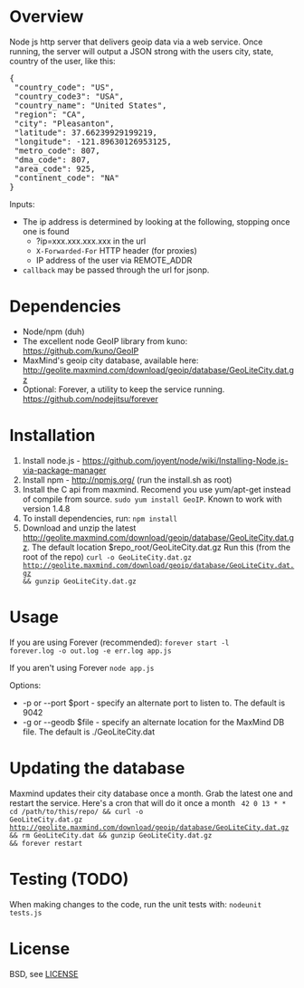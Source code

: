 Overview
=================
Node js http server that delivers geoip data via a web service. Once running, the server will
output a JSON strong with the users city, state, country of the user, like this:

<pre>
{
 "country_code": "US",
 "country_code3": "USA",
 "country_name": "United States",
 "region": "CA",
 "city": "Pleasanton",
 "latitude": 37.66239929199219,
 "longitude": -121.89630126953125,
 "metro_code": 807,
 "dma_code": 807,
 "area_code": 925,
 "continent_code": "NA"
}
</pre>

Inputs:
* The ip address is determined by looking at the following, stopping once one is found
    * ?ip=xxx.xxx.xxx.xxx in the url
    * <code>X-Forwarded-For</code> HTTP header (for proxies)
    * IP address of the user via REMOTE_ADDR
* <code>callback</code> may be passed through the url for jsonp.


Dependencies
=================
* Node/npm (duh)
* The excellent node GeoIP library from kuno: https://github.com/kuno/GeoIP
* MaxMind's geoip city database, available here:
http://geolite.maxmind.com/download/geoip/database/GeoLiteCity.dat.gz
* Optional: Forever, a utility to keep the service running. https://github.com/nodejitsu/forever


Installation
=================
1. Install node.js - https://github.com/joyent/node/wiki/Installing-Node.js-via-package-manager
1. Install npm - http://npmjs.org/ (run the install.sh as root)
1. Install the C api from maxmind. Recomend you use yum/apt-get instead of compile from source. <code>sudo yum install GeoIP</code>. Known to work with version 1.4.8
1. To install dependencies, run:
    <code>npm install</code>
1. Download and unzip the latest http://geolite.maxmind.com/download/geoip/database/GeoLiteCity.dat.gz. The default location $repo_root/GeoLiteCity.dat.gz
Run this (from the root of the repo)
<code>curl -o GeoLiteCity.dat.gz http://geolite.maxmind.com/download/geoip/database/GeoLiteCity.dat.gz && gunzip GeoLiteCity.dat.gz</code>


Usage
=================
If you are using Forever (recommended):
<code>forever start -l forever.log -o out.log -e err.log app.js</code>

If you aren't using Forever
<code>node app.js</code>

Options:
* -p or --port $port - specify an alternate port to listen to. The default is 9042
* -g or --geodb $file - specify an alternate location for the MaxMind DB file. The default is ./GeoLiteCity.dat


Updating the database
=================
Maxmind updates their city database once a month. Grab the latest one and restart the service. Here's a cron that will do it once a month
<code>
42 0 13 * * cd /path/to/this/repo/ && curl -o GeoLiteCity.dat.gz http://geolite.maxmind.com/download/geoip/database/GeoLiteCity.dat.gz && rm GeoLiteCity.dat && gunzip GeoLiteCity.dat.gz && forever restart
</code>


Testing (TODO)
=================
When making changes to the code, run the unit tests with:
<code>nodeunit tests.js</code>

License
=================
BSD, see <a href="https://github.com/gorillamania/node_geoip_server/blob/master/LICENSE">LICENSE</a>

